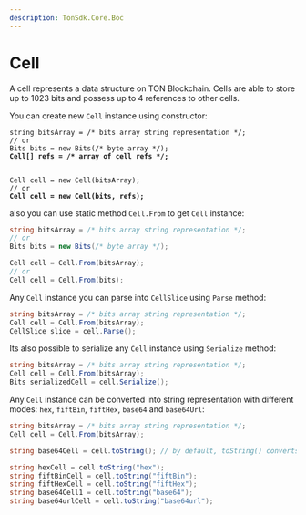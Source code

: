 ```yaml
---
description: TonSdk.Core.Boc
---
```


# Cell

A cell represents a data structure on TON Blockchain. Cells are able to store up to 1023 bits and possess up to 4 references to other cells.



You can create new `Cell` instance using constructor:

<pre class="language-csharp"><code class="lang-csharp">string bitsArray = /* bits array string representation */;
// or
Bits bits = new Bits(/* byte array */);
<strong>Cell[] refs = /* array of cell refs */;
</strong><strong>
</strong><strong>
</strong>Cell cell = new Cell(bitsArray);
// or
<strong>Cell cell = new Cell(bits, refs);
</strong></code></pre>

also you can use static method `Cell.From` to get `Cell` instance:

```csharp
string bitsArray = /* bits array string representation */;
// or
Bits bits = new Bits(/* byte array */);

Cell cell = Cell.From(bitsArray);
// or
Cell cell = Cell.From(bits);
```



Any `Cell` instance you can parse into `CellSlice` using `Parse` method:

```csharp
string bitsArray = /* bits array string representation */;
Cell cell = Cell.From(bitsArray);
CellSlice slice = cell.Parse();
```

Its also possible to serialize any `Cell` instance using `Serialize` method:

```csharp
string bitsArray = /* bits array string representation */;
Cell cell = Cell.From(bitsArray);
Bits serializedCell = cell.Serialize();
```



Any `Cell` instance can be converted into string representation with different modes: `hex`, `fiftBin`, `fiftHex`, `base64` and `base64Url`:

```csharp
string bitsArray = /* bits array string representation */;
Cell cell = Cell.From(bitsArray);

string base64Cell = cell.toString(); // by default, toString() converts cell to base64 format

string hexCell = cell.toString("hex");
string fiftBinCell = cell.toString("fiftBin");
string fiftHexCell = cell.toString("fiftHex");
string base64Cell1 = cell.toString("base64");
string base64urlCell = cell.toString("base64url");
```

